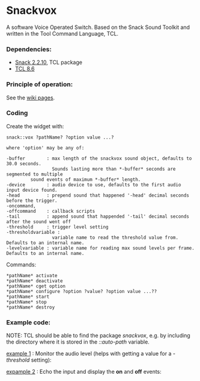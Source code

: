 # Snackvox

A software Voice Operated Switch.
Based on the Snack Sound Toolkit and written in the Tool Command Language, TCL.

### Dependencies:
- <a href='https://www.speech.kth.se/snack/index.html'>Snack 2.2.10</a>, TCL package
- [TCL 8.6](https://www.tcl.tk/software/tcltk/8.6.html)

### Principle of operation:
See the [wiki pages](https://github.com/dzach/snackvox/wiki/Principle-of-operation).
### Coding ###
Create the widget with:

```
snack::vox ?pathName? ?option value ...? 

where 'option' may be any of:

-buffer        : max length of the snackvox sound object, defaults to 30.0 seconds. 
                 Sounds lasting more than *-buffer* seconds are segmented to multiple 
		 sound events of maximum *-buffer* length.
-device        : audio device to use, defaults to the first audio input device found.
-head          : prepend sound that happened '-head' decimal seconds before the trigger.
-oncommand, 
-offcommand    : callback scripts
-tail          : append sound that happended '-tail' decimal seconds after the sound went off
-threshold     : trigger level setting
-thresholdvariable :
                 variable name to read the threshold value from. Defaults to an internal name.
-levelvariable : variable name for reading max sound levels per frame. Defaults to an internal name.

```

Commands:
```
*pathName* activate
*pathName* deactivate
*pathName* cget option
*pathName* configure ?option ?value? ?option value ...??
*pathName* start
*pathName* stop
*pathName* destroy
```

### Example code: ###

NOTE: TCL should be able to find the package *snackvox*, e.g. by including the directory where it is stored in the *::auto-path* variable.

[example 1](https://github.com/dzach/snackvox/blob/master/examples/example1.tcl) : Monitor the audio level (helps with getting a value for a *-threshold* setting):

[expample 2](https://github.com/dzach/snackvox/blob/master/examples/example1.tcl) : Echo the input and display the **on** and **off** events:
